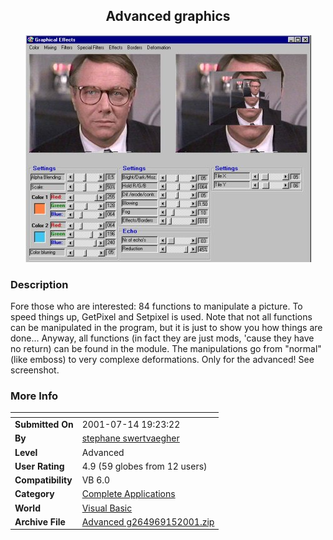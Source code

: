 ﻿<div align="center">

## Advanced graphics

<img src="PIC20019152058331605.jpg">
</div>

### Description

Fore those who are interested: 84 functions to manipulate a picture. To speed things up, GetPixel and Setpixel is used. Note that not all functions can be manipulated in the program, but it is just to show you how things are done... Anyway, all functions (in fact they are just mods, 'cause they have no return) can be found in the module. The manipulations go from "normal" (like emboss) to very complexe deformations. Only for the advanced! See screenshot.
 
### More Info
 


<span>             |<span>
---                |---
**Submitted On**   |2001-07-14 19:23:22
**By**             |[stephane swertvaegher](https://github.com/Planet-Source-Code/PSCIndex/blob/master/ByAuthor/stephane-swertvaegher.md)
**Level**          |Advanced
**User Rating**    |4.9 (59 globes from 12 users)
**Compatibility**  |VB 6\.0
**Category**       |[Complete Applications](https://github.com/Planet-Source-Code/PSCIndex/blob/master/ByCategory/complete-applications__1-27.md)
**World**          |[Visual Basic](https://github.com/Planet-Source-Code/PSCIndex/blob/master/ByWorld/visual-basic.md)
**Archive File**   |[Advanced g264969152001\.zip](https://github.com/Planet-Source-Code/stephane-swertvaegher-advanced-graphics__1-27273/archive/master.zip)








